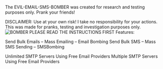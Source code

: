 The EVIL-EMAIL-SMS-BOMBER was created for research and testing purposes only.  Prank your friends!



DISCLAIMER:  Use at your own risk!  I take no responsibility for your actions.  This was made for pranks, testing and investigation purposes only.
<img src="https://ibb.co/fZVfyv" alt="BOMBER">
PLEASE READ THE INSTRUCTIONS FIRST
                    Features:  

Send Bulk Emails – Mass Emailing – Email Bombing
Send Bulk SMS – Mass SMS Sending – SMSBombing

Unlimited SMTP Servers Using Free Email Providers
Multiple SMTP Servers Using Free Email Providers
